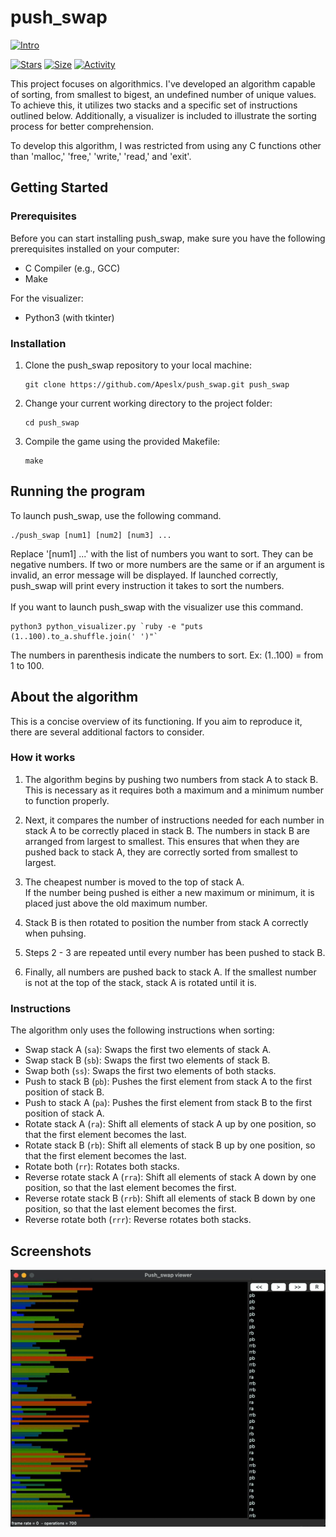 # push_swap

 [![Intro](https://img.shields.io/badge/Cursus-Push_Swap-success?style=for-the-badge&logo=42)](https://github.com/Apeslx/push_swap)
 
 [![Stars](https://img.shields.io/github/stars/Apeslx/push_swap?color=ffff00&label=Stars&logo=Stars&style=?style=flat)](https://github.com/Apeslx/push_swap)
 [![Size](https://img.shields.io/github/repo-size/Apeslx/push_swap?color=blue&label=Size&logo=Size&style=?style=flat)](https://github.com/Apeslx/push_swap)
 [![Activity](https://img.shields.io/github/last-commit/Apeslx/push_swap?color=red&label=Last%20Commit&style=flat)](https://github.com/Apeslx/push_swap)
 
This project focuses on algorithmics. I've developed an algorithm capable of sorting, from smallest to bigest, an undefined number of unique values. To achieve this, it utilizes two stacks and a specific set of instructions outlined below. Additionally, a visualizer is included to illustrate the sorting process for better comprehension.

To develop this algorithm, I was restricted from using any C functions other than 'malloc,' 'free,' 'write,' 'read,' and 'exit'.

## Getting Started

### Prerequisites

Before you can start installing push_swap, make sure you have the following prerequisites installed on your computer:

- C Compiler (e.g., GCC)
- Make
  
For the visualizer:

- Python3 (with tkinter)

### Installation

1. Clone the push_swap repository to your local machine:

   ```shell
   git clone https://github.com/Apeslx/push_swap.git push_swap
2. Change your current working directory to the project folder:
   
   ```shell
   cd push_swap
3. Compile the game using the provided Makefile:

   ```shell
   make

## Running the program

To launch push_swap, use the following command.

   ```shell
   ./push_swap [num1] [num2] [num3] ...
   ```
Replace '[num1] ...' with the list of numbers you want to sort. They can be negative numbers. If two or more numbers are the same or if an argument is invalid, an error message will be displayed. If launched correctly, push_swap will print every instruction it takes to sort the numbers.<br><br>
If you want to launch push_swap with the visualizer use this command.

   ```shell
   python3 python_visualizer.py `ruby -e "puts (1..100).to_a.shuffle.join(' ')"`
   ```

The numbers in parenthesis indicate the numbers to sort. Ex: (1..100) = from 1 to 100.

## About the algorithm

This is a concise overview of its functioning. If you aim to reproduce it, there are several additional factors to consider.

### How it works

1. The algorithm begins by pushing two numbers from stack A to stack B. This is necessary as it requires both a maximum and a minimum number to function properly.

2. Next, it compares the number of instructions needed for each number in stack A to be correctly placed in stack B. The numbers in stack B are arranged from largest to smallest. This ensures that when they are pushed back to stack A, they are correctly sorted from smallest to largest.

3. The cheapest number is moved to the top of stack A. <br>
If the number being pushed is either a new maximum or minimum, it is placed just above the old maximum number.

4. Stack B is then rotated to position the number from stack A correctly when puhsing.
   
5. Steps 2 - 3 are repeated until every number has been pushed to stack B.

6. Finally, all numbers are pushed back to stack A. If the smallest number is not at the top of the stack, stack A is rotated until it is.

### Instructions

The algorithm only uses the following instructions when sorting:

- Swap stack A (`sa`): Swaps the first two elements of stack A.
- Swap stack B (`sb`): Swaps the first two elements of stack B.
- Swap both (`ss`): Swaps the first two elements of both stacks.
- Push to stack B (`pb`): Pushes the first element from stack A to the first position of stack B.
- Push to stack A (`pa`): Pushes the first element from stack B to the first position of stack A.
- Rotate stack A (`ra`): Shift all elements of stack A up by one position, so that the first element becomes the last.
- Rotate stack B (`rb`): Shift all elements of stack B up by one position, so that the first element becomes the last.
- Rotate both (`rr`): Rotates both stacks.
- Reverse rotate stack A (`rra`): Shift all elements of stack A down by one position, so that the last element becomes the first.
- Reverse rotate stack B (`rrb`): Shift all elements of stack B down by one position, so that the last element becomes the first.
- Reverse rotate both (`rrr`): Reverse rotates both stacks.

## Screenshots

![Demo GIF](https://github.com/Apeslx/push_swap/blob/main/screenshots/ScreenRecording.gif)

